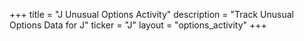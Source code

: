 +++
title = "J Unusual Options Activity"
description = "Track Unusual Options Data for J"
ticker = "J"
layout = "options_activity"
+++

